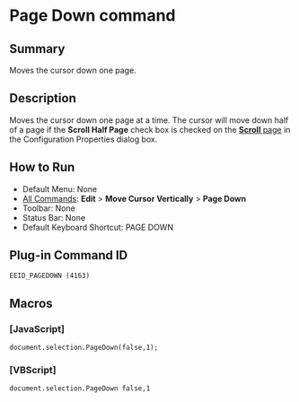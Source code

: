 # Page Down command

## Summary

Moves the cursor down one page.

## Description

Moves the cursor down one page at a time. The cursor will move down half of a
page if the **Scroll Half Page** check box is checked on the
[**Scroll** page](../../dlg/properties/scroll/index) in the Configuration Properties dialog box.

## How to Run

- Default Menu: None
- [All Commands](../tools/all_commands): **Edit** \> **Move Cursor Vertically**
\> **Page Down**
- Toolbar: None
- Status Bar: None
- Default Keyboard Shortcut: PAGE DOWN

## Plug-in Command ID

```
EEID_PAGEDOWN (4163)```

## Macros

### \[JavaScript\]

```
document.selection.PageDown(false,1);
```

### \[VBScript\]

```
document.selection.PageDown false,1
```
